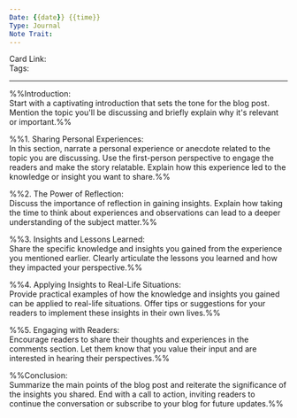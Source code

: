 ```yaml
---
Date: {{date}} {{time}}
Type: Journal
Note Trait:
---
```


Card Link:  
Tags:

---

%%Introduction:  
Start with a captivating introduction that sets the tone for the blog post. Mention the topic you'll be discussing and briefly explain why it's relevant or important.%%

%%1. Sharing Personal Experiences:  
In this section, narrate a personal experience or anecdote related to the topic you are discussing. Use the first-person perspective to engage the readers and make the story relatable. Explain how this experience led to the knowledge or insight you want to share.%%

%%2. The Power of Reflection:  
Discuss the importance of reflection in gaining insights. Explain how taking the time to think about experiences and observations can lead to a deeper understanding of the subject matter.%%

%%3. Insights and Lessons Learned:  
Share the specific knowledge and insights you gained from the experience you mentioned earlier. Clearly articulate the lessons you learned and how they impacted your perspective.%%

%%4. Applying Insights to Real-Life Situations:  
Provide practical examples of how the knowledge and insights you gained can be applied to real-life situations. Offer tips or suggestions for your readers to implement these insights in their own lives.%%

%%5. Engaging with Readers:  
Encourage readers to share their thoughts and experiences in the comments section. Let them know that you value their input and are interested in hearing their perspectives.%%

%%Conclusion:  
Summarize the main points of the blog post and reiterate the significance of the insights you shared. End with a call to action, inviting readers to continue the conversation or subscribe to your blog for future updates.%%
